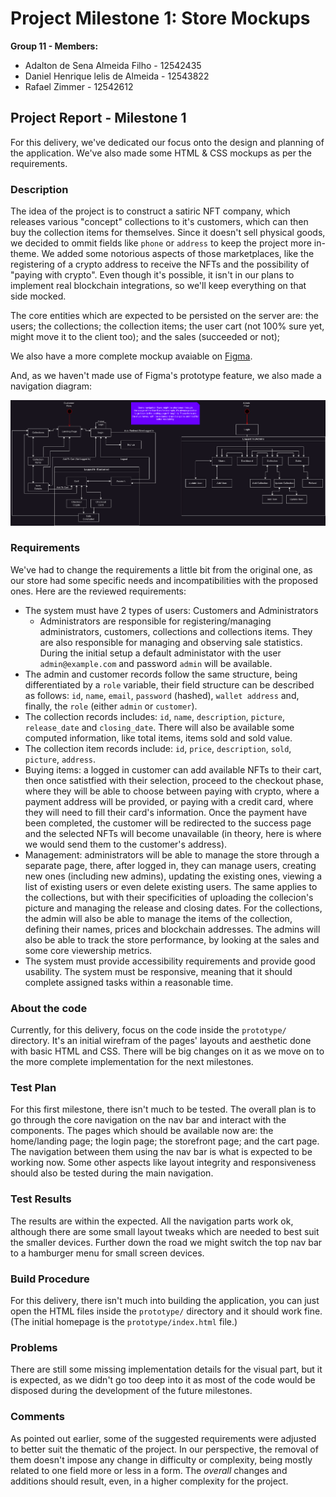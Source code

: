 # Project Milestone 1: Store Mockups

**Group 11 - Members:**

- Adalton de Sena Almeida Filho - 12542435
- Daniel Henrique lelis de Almeida - 12543822
- Rafael Zimmer - 12542612

## Project Report - Milestone 1

For this delivery, we've dedicated our focus onto the design and planning of the application. We've also made some HTML & CSS mockups as per the requirements. 

### Description

The idea of the project is to construct a satiric NFT company, which releases various "concept" collections to it's customers, which can then buy the collection items for themselves. Since it doesn't sell physical goods, we decided to ommit fields like `phone` or `address` to keep the project more in-theme. We added some notorious aspects of those marketplaces, like the registering of a crypto address to receive the NFTs and the possibility of "paying with crypto". Even though it's possible, it isn't in our plans to implement real blockchain integrations, so we'll keep everything on that side mocked. 

The core entities which are expected to be persisted on the server are: the users; the collections; the collection items; the user cart (not 100% sure yet, might move it to the client too); and the sales (succeeded or not);

We also have a more complete mockup avaiable on [Figma](https://www.figma.com/file/73WsNtBC5B4Ta5ADKSdRO3/Non-Fazemos-Tamancos?type=design&node-id=0%3A1&t=tQDfAzRGjMiVa548-1).

And, as we haven't made use of Figma's prototype feature, we also made a navigation diagram:

![Navigation Diagram](./docs/assets/navigation-diagram.png)
### Requirements

We've had to change the requirements a little bit from the original one, as our store had some specific needs and incompatibilities with the proposed ones. Here are the reviewed requirements:

- The system must have 2 types of users: Customers and Administrators
  - Administrators are responsible for registering/managing administrators, customers, collections and collections items. They are also responsible for managing and observing sale statistics. During the initial setup a default administator with the user `admin@example.com` and password `admin` will be available.
- The admin and customer records follow the same structure, being differentiated by a `role` variable, their field structure can be described as follows: `id`, `name`, `email`, `password` (hashed), `wallet address` and, finally, the `role` (either `admin` or `customer`).
- The collection records includes: `id`, `name`, `description`, `picture`, `release_date` and `closing_date`. There will also be available some computed information, like total items, items sold and sold value.
- The collection item records include: `id`, `price`, `description`, `sold`, `picture`, `address`.
- Buying items: a logged in customer can add available NFTs to their cart, then once satistfied with their selection, proceed to the checkout phase, where they will be able to choose between paying with crypto, where a payment address will be provided, or paying with a credit card, where they will need to fill their card's information. Once the payment have been completed, the customer will be redirected to the success page and the selected NFTs will become unavailable (in theory, here is where we would send them to the customer's address). 
- Management: administrators will be able to manage the store through a separate page, there, after logged in, they can manage users, creating new ones (including new admins), updating the existing ones, viewing a list of existing users or even delete existing users. The same applies to the collections, but with their specificities of uploading the collecion's picture and managing the release and closing dates. For the collections, the admin will also be able to manage the items of the collection, defining their names, prices and blockchain addresses. The admins will also be able to track the store performance, by looking at the sales and some core viewership metrics. 
- The system must provide accessibility requirements and provide good usability. The system must be responsive, meaning that it should complete assigned tasks within a reasonable time.

### About the code

Currently, for this delivery, focus on the code inside the `prototype/` directory. It's an initial wirefram of the pages' layouts and aesthetic done with basic HTML and CSS. There will be big changes on it as we move on to the more complete implementation for the next milestones.

### Test Plan

For this first milestone, there isn't much to be tested. The overall plan is to go through the core navigation on the nav bar and interact with the components. The pages which should be available now are: the home/landing page; the login page; the storefront page; and the cart page. The navigation between them using the nav bar is what is expected to be working now. Some other aspects like layout integrity and responsiveness should also be tested during the main navigation.


### Test Results

The results are within the expected. All the navigation parts work ok, although there are some small layout tweaks which are needed to best suit the smaller devices. Further down the road we might switch the top nav bar to a hamburger menu for small screen devices.

### Build Procedure

For this delivery, there isn't much into building the application, you can just open the HTML files inside the `prototype/` directory and it should work fine. (The initial homepage is the `prototype/index.html` file.)

### Problems

There are still some missing implementation details for the visual part, but it is expected, as we didn't go too deep into it as most of the code would be disposed during the development of the future milestones.

### Comments

As pointed out earlier, some of the suggested requirements were adjusted to better suit the thematic of the project. In our perspective, the removal of them doesn't impose any change in difficulty or complexity, being mostly related to one field more or less in a form. The *overall* changes and additions should result, even, in a higher complexity for the project.
